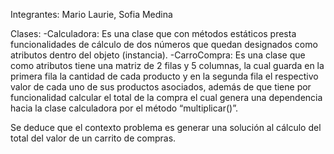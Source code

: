 Integrantes: Mario Laurie, Sofia Medina

Clases:
-Calculadora: Es una clase que con métodos estáticos presta funcionalidades de cálculo de dos números que quedan designados como atributos dentro del objeto (instancia).
-CarroCompra: Es una clase que como atributos tiene una matriz de 2 filas y 5 columnas, la cual guarda en la primera fila la cantidad de cada producto y en la segunda fila el respectivo valor de cada uno de sus productos asociados, además de que tiene por funcionalidad calcular el total de la compra el cual genera una dependencia hacia la clase calculadora por el método “multiplicar()”.

Se deduce que el contexto problema es generar una solución al cálculo del total del valor de un carrito de compras.
